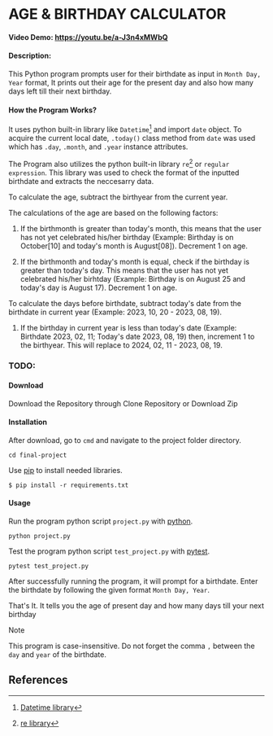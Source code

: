 # AGE & BIRTHDAY CALCULATOR
#### Video Demo: https://youtu.be/a-J3n4xMWbQ
#### Description:
This Python program prompts user for their birthdate as input in `Month Day, Year` format,
It prints out their age for the present day and also how many days left till their next birthday.

#### How the Program Works?
It uses python built-in library like `Datetime`[^1] and import `date` object.
To acquire the current local date, `.today()` class method from `date` was used which has `.day`, `.month`, and `.year` instance attributes.

The Program also utilizes the python built-in library `re`[^2] or `regular expression`. This library was used to check the format of the inputted birthdate and extracts the neccesarry data.

To calculate the age, subtract the birthyear from the current year.

The calculations of the age are based on the following factors:
1. If the birthmonth is greater than today's month, this means that the user has not yet celebrated his/her birthday (Example: Birthday is on October[10] and today's month is August[08]). Decrement 1 on age.

2. If the birthmonth and today's month is equal, check if the birthday is greater than today's day. This means that the user has not yet celebrated his/her birhtday (Example: Birthday is on August 25 and today's day is August 17). Decrement 1 on age.

To calculate the days before birthdate, subtract today's date from the birthdate in current year (Example: 2023, 10, 20 - 2023, 08, 19).
1. If the birthday in current year is less than today's date (Example: Birthdate 2023, 02, 11; Today's date 2023, 08, 19) then, increment 1 to the birthyear. This will replace to 2024, 02, 11 - 2023, 08, 19.

### TODO:
#### Download
Download the Repository through Clone Repository or Download Zip

#### Installation
After download, go to `cmd` and navigate to the project folder directory.
```
cd final-project
```
Use [pip](https://pip.pypa.io/en/stable/) to install needed libraries.
```
$ pip install -r requirements.txt
```
#### Usage
Run the program python script `project.py` with [python](https://www.python.org/).
```
python project.py
```
Test the program python script `test_project.py` with [pytest](https://docs.pytest.org/en/7.2.x/).
```
pytest test_project.py
```
After successfully running the program, it will prompt for a birthdate.
Enter the birthdate by following the given format `Month Day, Year`.

That's It. It tells you the age of present day and how many days till your next birthday

>[!NOTE]
>This program is case-insensitive.
>Do not forget the comma `,` between the `day` and `year` of the birthdate.

## References
[^1]: [Datetime library](https://www.w3schools.com/python/python_datetime.asp)
[^2]: [re library](https://www.w3schools.com/python/python_regex.asp)

